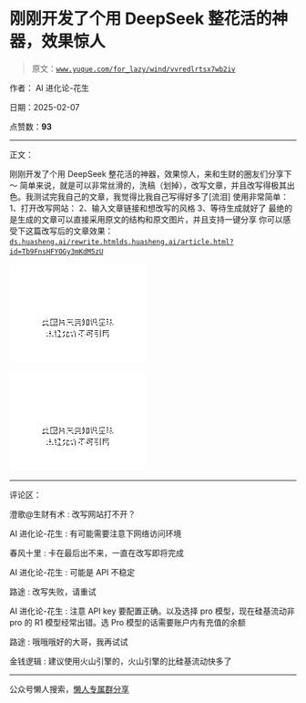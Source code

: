 # 刚刚开发了个用 DeepSeek 整花活的神器，效果惊人

> 原文：[`www.yuque.com/for_lazy/wind/vvredlrtsx7wb2iv`](https://www.yuque.com/for_lazy/wind/vvredlrtsx7wb2iv)

作者： AI 进化论-花生

日期：2025-02-07

点赞数：**93**

* * *

正文：

刚刚开发了个用 DeepSeek 整花活的神器，效果惊人，来和生财的圈友们分享下～
简单来说，就是可以非常丝滑的，洗稿（划掉），改写文章，并且改写得极其出色。我测试完我自己的文章，我觉得比我自己写得好多了[流泪] 使用非常简单：
1、打开改写网站： 2、输入文章链接和想改写的风格 3、等待生成就好了 最绝的是生成的文章可以直接采用原文的结构和原文图片，并且支持一键分享
你可以感受下这篇改写后的文章效果： [`ds.huasheng.ai/rewrite.html`](https://ds.huasheng.ai/rewrite.html)[`ds.huasheng.ai/article.html?id=Tb9FnsHFYOGy3mKdM5zU`](https://ds.huasheng.ai/article.html?id=Tb9FnsHFYOGy3mKdM5zU)

![](img/db2e66d502e17c17a8a4822dd00fe699.png "None")

![](img/cbfd8cf58bae1f5353714781682b6bc8.png "None")

* * *

评论区：

澄歌@生财有术 : 改写网站打不开？

AI 进化论-花生 : 有可能需要注意下网络访问环境

春风十里 : 卡在最后出不来，一直在改写即将完成

AI 进化论-花生 : 可能是 API 不稳定

路途 : 改写失败，请重试

AI 进化论-花生 : 注意 API key 要配置正确。以及选择 pro 模型，现在硅基流动非 pro 的 R1 模型经常出错。选 Pro 模型的话需要账户内有充值的余额

路途 : 哦哦哦好的大哥，我再试试

金钱逻辑 : 建议使用火山引擎的，火山引擎的比硅基流动快多了

* * *

公众号懒人搜索，[懒人专属群分享](https://lazybook.fun/#/blog/group)
